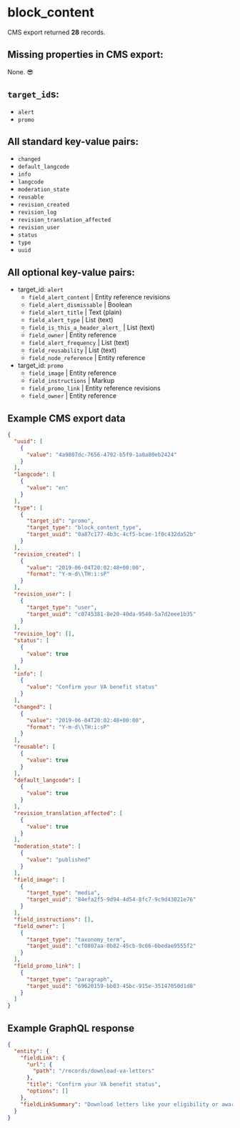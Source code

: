# block_content

CMS export returned **28** records.

## Missing properties in CMS export:

None. 😎

## `target_id`s:

- `alert`
- `promo`

## All standard key-value pairs:

- `changed`
- `default_langcode`
- `info`
- `langcode`
- `moderation_state`
- `reusable`
- `revision_created`
- `revision_log`
- `revision_translation_affected`
- `revision_user`
- `status`
- `type`
- `uuid`

## All optional key-value pairs:

- target_id: `alert`
  - `field_alert_content` | Entity reference revisions
  - `field_alert_dismissable` | Boolean
  - `field_alert_title` | Text (plain)
  - `field_alert_type` | List (text)
  - `field_is_this_a_header_alert_` | List (text)
  - `field_owner` | Entity reference
  - `field_alert_frequency` | List (text)
  - `field_reusability` | List (text)
  - `field_node_reference` | Entity reference
- target_id: `promo`
  - `field_image` | Entity reference
  - `field_instructions` | Markup
  - `field_promo_link` | Entity reference revisions
  - `field_owner` | Entity reference

## Example CMS export data

```json
{
  "uuid": [
    {
      "value": "4a9807dc-7656-4792-b5f9-1a0a80eb2424"
    }
  ],
  "langcode": [
    {
      "value": "en"
    }
  ],
  "type": [
    {
      "target_id": "promo",
      "target_type": "block_content_type",
      "target_uuid": "0a87c177-4b3c-4cf5-bcae-1f0c432da52b"
    }
  ],
  "revision_created": [
    {
      "value": "2019-06-04T20:02:48+00:00",
      "format": "Y-m-d\\TH:i:sP"
    }
  ],
  "revision_user": [
    {
      "target_type": "user",
      "target_uuid": "c0745381-8e20-40da-9540-5a7d2eee1b35"
    }
  ],
  "revision_log": [],
  "status": [
    {
      "value": true
    }
  ],
  "info": [
    {
      "value": "Confirm your VA benefit status"
    }
  ],
  "changed": [
    {
      "value": "2019-06-04T20:02:48+00:00",
      "format": "Y-m-d\\TH:i:sP"
    }
  ],
  "reusable": [
    {
      "value": true
    }
  ],
  "default_langcode": [
    {
      "value": true
    }
  ],
  "revision_translation_affected": [
    {
      "value": true
    }
  ],
  "moderation_state": [
    {
      "value": "published"
    }
  ],
  "field_image": [
    {
      "target_type": "media",
      "target_uuid": "84efa2f5-9d94-4d54-8fc7-9c9d43021e76"
    }
  ],
  "field_instructions": [],
  "field_owner": [
    {
      "target_type": "taxonomy_term",
      "target_uuid": "cf0807aa-0b82-45cb-9c66-6bedae9555f2"
    }
  ],
  "field_promo_link": [
    {
      "target_type": "paragraph",
      "target_uuid": "69620159-bb03-45bc-915e-35147050d1d8"
    }
  ]
}
```

## Example GraphQL response

```json
{
  "entity": {
    "fieldLink": {
      "url": {
        "path": "/records/download-va-letters"
      },
      "title": "Confirm your VA benefit status",
      "options": []
    },
    "fieldLinkSummary": "Download letters like your eligibility or award letter for certain benefits."
  }
}
```
